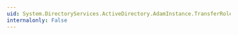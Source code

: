 ```yaml
---
uid: System.DirectoryServices.ActiveDirectory.AdamInstance.TransferRoleOwnership(System.DirectoryServices.ActiveDirectory.AdamRole)
internalonly: False
---
```

